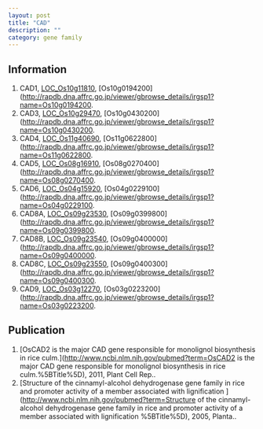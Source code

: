 ```yaml
---
layout: post
title: "CAD"
description: ""
category: gene family
---
```


## Information
1. CAD1, [LOC_Os10g11810](http://rice.plantbiology.msu.edu/cgi-bin/ORF_infopage.cgi?orf=LOC_Os10g11810), [Os10g0194200](http://rapdb.dna.affrc.go.jp/viewer/gbrowse_details/irgsp1?name=Os10g0194200.
2. CAD3, [LOC_Os10g29470](http://rice.plantbiology.msu.edu/cgi-bin/ORF_infopage.cgi?orf=LOC_Os10g29470), [Os10g0430200](http://rapdb.dna.affrc.go.jp/viewer/gbrowse_details/irgsp1?name=Os10g0430200.
3. CAD4, [LOC_Os11g40690](http://rice.plantbiology.msu.edu/cgi-bin/ORF_infopage.cgi?orf=LOC_Os11g40690), [Os11g0622800](http://rapdb.dna.affrc.go.jp/viewer/gbrowse_details/irgsp1?name=Os11g0622800.
4. CAD5, [LOC_Os08g16910](http://rice.plantbiology.msu.edu/cgi-bin/ORF_infopage.cgi?orf=LOC_Os08g16910), [Os08g0270400](http://rapdb.dna.affrc.go.jp/viewer/gbrowse_details/irgsp1?name=Os08g0270400.
5. CAD6, [LOC_Os04g15920](http://rice.plantbiology.msu.edu/cgi-bin/ORF_infopage.cgi?orf=LOC_Os04g15920), [Os04g0229100](http://rapdb.dna.affrc.go.jp/viewer/gbrowse_details/irgsp1?name=Os04g0229100.
6. CAD8A, [LOC_Os09g23530](http://rice.plantbiology.msu.edu/cgi-bin/ORF_infopage.cgi?orf=LOC_Os09g23530), [Os09g0399800](http://rapdb.dna.affrc.go.jp/viewer/gbrowse_details/irgsp1?name=Os09g0399800.
7. CAD8B, [LOC_Os09g23540](http://rice.plantbiology.msu.edu/cgi-bin/ORF_infopage.cgi?orf=LOC_Os09g23540), [Os09g0400000](http://rapdb.dna.affrc.go.jp/viewer/gbrowse_details/irgsp1?name=Os09g0400000.
8. CAD8C, [LOC_Os09g23550](http://rice.plantbiology.msu.edu/cgi-bin/ORF_infopage.cgi?orf=LOC_Os09g23550), [Os09g0400300](http://rapdb.dna.affrc.go.jp/viewer/gbrowse_details/irgsp1?name=Os09g0400300.
9. CAD9, [LOC_Os03g12270](http://rice.plantbiology.msu.edu/cgi-bin/ORF_infopage.cgi?orf=LOC_Os03g12270), [Os03g0223200](http://rapdb.dna.affrc.go.jp/viewer/gbrowse_details/irgsp1?name=Os03g0223200.

## Publication
1. [OsCAD2 is the major CAD gene responsible for monolignol biosynthesis in rice culm.](http://www.ncbi.nlm.nih.gov/pubmed?term=OsCAD2 is the major CAD gene responsible for monolignol biosynthesis in rice culm.%5BTitle%5D), 2011, Plant Cell Rep..
2. [Structure of the cinnamyl-alcohol dehydrogenase gene family in rice and promoter activity of a member associated with lignification ](http://www.ncbi.nlm.nih.gov/pubmed?term=Structure of the cinnamyl-alcohol dehydrogenase gene family in rice and promoter activity of a member associated with lignification %5BTitle%5D), 2005, Planta..


